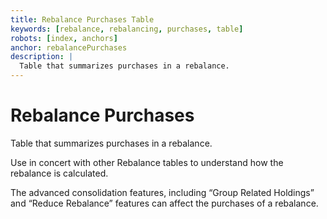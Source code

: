 ```yaml
---
title: Rebalance Purchases Table
keywords: [rebalance, rebalancing, purchases, table]
robots: [index, anchors]
anchor: rebalancePurchases
description: |
  Table that summarizes purchases in a rebalance. 
---
```


# Rebalance Purchases

Table that summarizes purchases in a rebalance. 

Use in concert with other Rebalance tables to understand how the rebalance
is calculated.

The advanced consolidation features, including “Group Related Holdings” and 
“Reduce Rebalance” features can affect the purchases of a rebalance.
